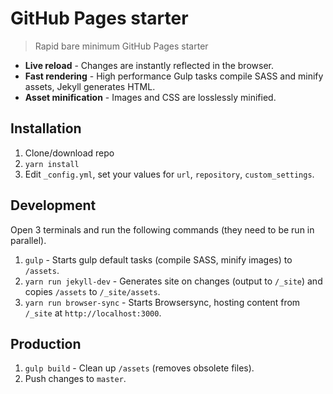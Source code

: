 # GitHub Pages starter
> Rapid bare minimum GitHub Pages starter

* **Live reload** - Changes are instantly reflected in the browser.
* **Fast rendering** - High performance Gulp tasks compile SASS and minify assets, Jekyll generates HTML.
* **Asset minification** - Images and CSS are losslessly minified.

## Installation
1. Clone/download repo
2. `yarn install`
3. Edit `_config.yml`, set your values for `url`, `repository`, `custom_settings`.

## Development
Open 3 terminals and run the following commands (they need to be run in parallel).

1. `gulp` - Starts gulp default tasks (compile SASS, minify images) to `/assets`.
2. `yarn run jekyll-dev` - Generates site on changes (output to `/_site`) and copies `/assets` to `/_site/assets`.
3. `yarn run browser-sync` - Starts Browsersync, hosting content from `/_site` at `http://localhost:3000`.

## Production
1. `gulp build` - Clean up `/assets` (removes obsolete files).
2. Push changes to `master`.
